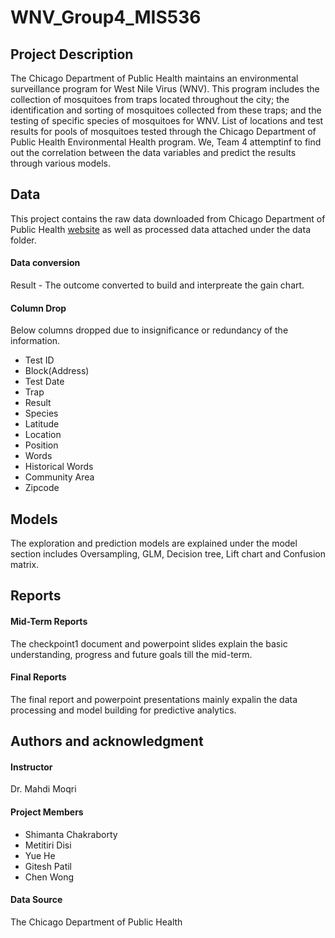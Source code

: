 # WNV_Group4_MIS536
## Project Description

The Chicago Department of Public Health maintains an environmental surveillance program for West Nile Virus (WNV). This program includes the collection of mosquitoes from traps located throughout the city; the identification and sorting of mosquitoes collected from these traps; and the testing of specific species of mosquitoes for WNV. List of locations and test results for pools of mosquitoes tested through the Chicago Department of Public Health Environmental Health program. We, Team 4 attemptinf to find out the correlation between the data variables and predict the results through various models.  

## Data
This project contains the raw data downloaded from Chicago Department of Public Health [website](https://data.cityofchicago.org/Health-Human-Services/West-Nile-Virus-WNV-Mosquito-Test-Results/jqe8-8r6s/data) as well as processed data attached under the data folder.

#### Data conversion
Result - The outcome converted to build and interpreate the gain chart.

#### Column Drop 
Below columns dropped due to insignificance or redundancy of the information.
- Test ID
- Block(Address)
- Test Date
- Trap
- Result
- Species
- Latitude
- Location
- Position
- Words
- Historical Words
- Community Area
- Zipcode

## Models
The exploration and prediction models are explained under the model section includes Oversampling, GLM, Decision tree, Lift chart and Confusion matrix.



## Reports
#### Mid-Term Reports
The checkpoint1 document and powerpoint slides explain the basic understanding, progress and future goals till the mid-term. 

#### Final Reports
The final report and powerpoint presentations mainly expalin the data processing and model building for predictive analytics.

## Authors and acknowledgment

#### Instructor
Dr. Mahdi Moqri

#### Project Members
- Shimanta Chakraborty
- Metitiri Disi
- Yue He
- Gitesh Patil
- Chen Wong

#### Data Source
The Chicago Department of Public Health
